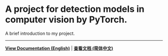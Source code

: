 # A project for detection models in computer vision by PyTorch.

A brief introduction to my project.

---

[**View Documentation (English)**](./docs/en/README.md) | [**查看文档 (简体中文)**](./docs/zh-CN/README.md)
